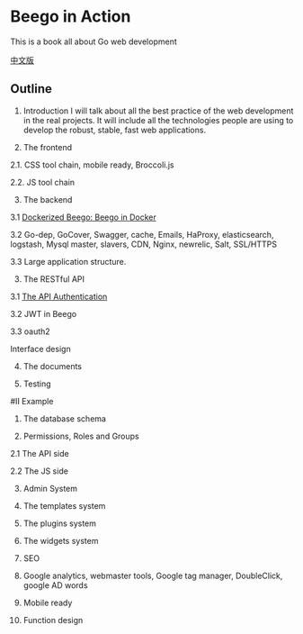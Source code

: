 Beego in Action
==================

This is a book all about Go web development

[中文版](README_zh-CN.md)

## Outline

1. Introduction 
    I will talk about all the best practice of the web development in the real projects. It will include all the technologies people are using to develop the robust, stable, fast web applications.

2. The frontend

  2.1. CSS tool chain, mobile ready, Broccoli.js

  2.2. JS tool chain

3. The backend

  3.1 [Dockerized Beego: Beego in Docker](en-US/beego-in-docker.md)

  3.2 Go-dep, GoCover, Swagger, cache, Emails, HaProxy, elasticsearch, logstash, Mysql master, slavers, CDN, Nginx, newrelic, Salt, SSL/HTTPS

  3.3 Large application structure.

3. The RESTful API

  3.1 [The API Authentication](en-US/api-authentication.md)

  3.2 JWT in Beego

  3.3 oauth2

  Interface design

4. The documents

5. Testing

#II Example


1. The database schema

2. Permissions, Roles and Groups

  2.1 The API side

  2.2 The JS side

3. Admin System

4. The templates system

5. The plugins system

6. The widgets system

4. SEO

5. Google analytics, webmaster tools, Google tag manager, DoubleClick, google AD words

5. Mobile ready

6. Function design


